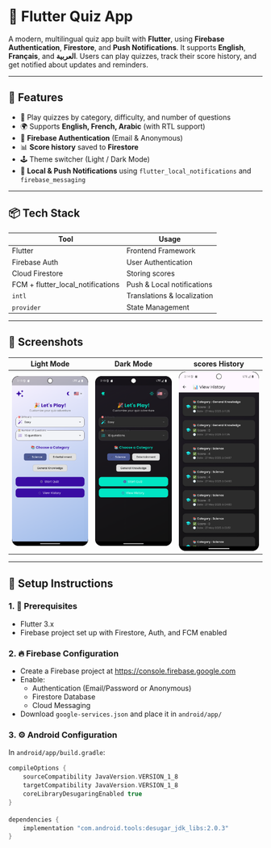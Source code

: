 # 📱 Flutter Quiz App

A modern, multilingual quiz app built with **Flutter**, using **Firebase Authentication**, **Firestore**, and **Push Notifications**. It supports **English**, **Français**, and **العربية**. Users can play quizzes, track their score history, and get notified about updates and reminders.

---

## 🚀 Features

- 🧠 Play quizzes by category, difficulty, and number of questions
- 🌍 Supports **English, French, Arabic** (with RTL support)
- 🔐 **Firebase Authentication** (Email & Anonymous)
- 📊 **Score history** saved to **Firestore**
- 🕹️ Theme switcher (Light / Dark Mode)
- 🔔 **Local & Push Notifications** using `flutter_local_notifications` and `firebase_messaging`

---

## 📦 Tech Stack

| Tool | Usage |
|------|-------|
| Flutter | Frontend Framework |
| Firebase Auth | User Authentication |
| Cloud Firestore | Storing scores |
| FCM + flutter_local_notifications | Push & Local notifications |
| `intl` | Translations & localization |
| `provider` | State Management |

---

## 📸 Screenshots

| Light Mode | Dark Mode | scores History                |
|------------|-----------|-------------------------------|
| ![light](screenshots/light.png) | ![dark](screenshots/dark.png) | ![lang](screenshots/lang.png) |

---

## 🧪 Setup Instructions

### 1. 🔧 Prerequisites

- Flutter 3.x
- Firebase project set up with Firestore, Auth, and FCM enabled

### 2. 🔥 Firebase Configuration

- Create a Firebase project at https://console.firebase.google.com
- Enable:
    - Authentication (Email/Password or Anonymous)
    - Firestore Database
    - Cloud Messaging
- Download `google-services.json` and place it in `android/app/`

### 3. ⚙️ Android Configuration

In `android/app/build.gradle`:

```gradle
compileOptions {
    sourceCompatibility JavaVersion.VERSION_1_8
    targetCompatibility JavaVersion.VERSION_1_8
    coreLibraryDesugaringEnabled true
}

dependencies {
    implementation "com.android.tools:desugar_jdk_libs:2.0.3"
}
